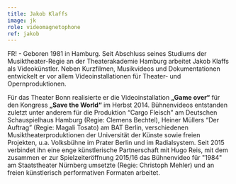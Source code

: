 ```yaml
---
title: Jakob Klaffs
image: jk
role: videomagnetophone
ref: jakob
---
```

FR! - Geboren 1981 in Hamburg. Seit Abschluss seines Studiums der Musiktheater-Regie an der Theaterakademie Hamburg arbeitet  Jakob Klaffs als Videokünstler. Neben Kurzfilmen, Musikvideos und Dokumentationen entwickelt er vor allem Videoinstallationen für Theater- und Opernproduktionen.

Für das Theater Bonn realisierte er die Videoinstallation **„Game over“** für den Kongress **„Save the World“** im Herbst 2014.
Bühnenvideos entstanden zuletzt unter anderem für die Produktion “Cargo Fleisch” am Deutschen Schauspielhaus Hamburg (Regie: Clemens Bechtel), Heiner Müllers “Der Auftrag” (Regie: Magali Tosato) am BAT Berlin, verschiedenen Musiktheaterproduktionen der Universität der Künste sowie freien Projekten, u.a. Volksbühne im Prater Berlin und im Radialsystem.
Seit 2015 verbindet ihn eine enge künstlerische Partnerschaft mit Hugo Reis, mit dem zusammen er zur Spielzeiteröffnung 2015/16 das Bühnenvideo für "1984" am Staatstheater Nürnberg umsetzte (Regie: Christoph Mehler) und an freien künstlerisch performativen Formaten arbeitet.
</div>
